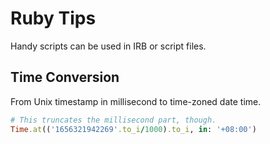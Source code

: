 # Ruby Tips

Handy scripts can be used in IRB or script files.

## Time Conversion

From Unix timestamp in millisecond to time-zoned date time.

```ruby
# This truncates the millisecond part, though.
Time.at(('1656321942269'.to_i/1000).to_i, in: '+08:00')
```
